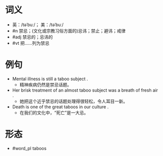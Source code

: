 # 词义
- 英：/təˈbuː/； 美：/təˈbuː/
- #n 禁忌；(文化或宗教习俗方面的)忌讳；禁止；避讳；戒律
- #adj 禁忌的；忌讳的
- #vt 把……列为禁忌
# 例句
- Mental illness is still a taboo subject .
	- 精神疾病仍然是禁忌话题。
- Her brisk treatment of an almost taboo subject was a breath of fresh air .
	- 她把这个近乎禁忌的话题处理得很轻松，令人耳目一新。
- Death is one of the great taboos in our culture .
	- 在我们的文化中，“死亡”是一大忌。
# 形态
- #word_pl taboos
